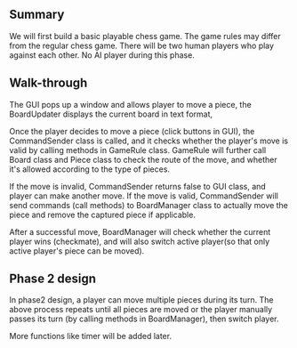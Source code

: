 ## Summary
We will first build a basic playable chess game. The game rules may differ from the regular chess game.
There will be two human players who play against each other. No AI player during this phase.

## Walk-through
The GUI pops up a window and allows player to move a piece, the BoardUpdater displays the current board in text format,

Once the player decides to move a piece (click buttons in GUI), the CommandSender class is called, and it checks 
whether the player's move is valid by calling methods in GameRule class. GameRule will further call Board class and
Piece class to check the route of the move, and whether it's allowed according to the type of pieces.

If the move is invalid, CommandSender returns false to GUI class, and player can make another move.
If the move is valid, CommandSender will send commands (call methods) to BoardManager class to actually move the piece 
and remove the captured piece if applicable.

After a successful move, BoardManager will check whether the current player wins (checkmate), and will also switch 
active player(so that only active player's piece can be moved).

## Phase 2 design
In phase2 design, a player can move multiple pieces during its turn. The above process repeats until all pieces
are moved or the player manually passes its turn (by calling methods in BoardManager), then switch player.

More functions like timer will be added later.
